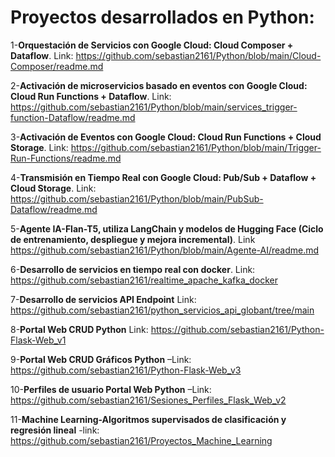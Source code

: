 # Proyectos desarrollados en Python:
1-**Orquestación de Servicios con Google Cloud: Cloud Composer + Dataflow**. Link: https://github.com/sebastian2161/Python/blob/main/Cloud-Composer/readme.md

2-**Activación de microservicios basado en eventos con Google Cloud: Cloud Run Functions + Dataflow**. Link: https://github.com/sebastian2161/Python/blob/main/services_trigger-function-Dataflow/readme.md

3-**Activación de Eventos con Google Cloud: Cloud Run Functions + Cloud Storage**. Link: https://github.com/sebastian2161/Python/blob/main/Trigger-Run-Functions/readme.md

4-**Transmisión en Tiempo Real con Google Cloud: Pub/Sub + Dataflow + Cloud Storage**. Link: https://github.com/sebastian2161/Python/blob/main/PubSub-Dataflow/readme.md

5-**Agente IA-Flan-T5, utiliza LangChain y modelos de Hugging Face (Ciclo de entrenamiento, despliegue y mejora incremental)**. Link https://github.com/sebastian2161/Python/blob/main/Agente-AI/readme.md

6-**Desarrollo de servicios en tiempo real con docker**. Link: https://github.com/sebastian2161/realtime_apache_kafka_docker

7-**Desarrollo de servicios API Endpoint** Link: https://github.com/sebastian2161/python_servicios_api_globant/tree/main

8-**Portal Web CRUD Python** Link: https://github.com/sebastian2161/Python-Flask-Web_v1

9-**Portal Web CRUD Gráficos Python** –Link: https://github.com/sebastian2161/Python-Flask-Web_v3

10-**Perfiles de usuario Portal Web Python** –Link: https://github.com/sebastian2161/Sesiones_Perfiles_Flask_Web_v2

11-**Machine Learning-Algoritmos supervisados de clasificación y regresión lineal** -link: https://github.com/sebastian2161/Proyectos_Machine_Learning
